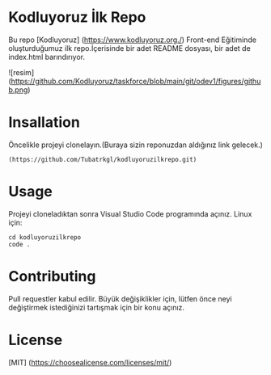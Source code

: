 # Kodluyoruz İlk Repo
Bu repo [Kodluyoruz] (https://www.kodluyoruz.org./) Front-end Eğitiminde oluşturduğumuz ilk repo.İçerisinde bir adet README dosyası, bir adet de index.html barındırıyor.

![resim] (https://github.com/Kodluyoruz/taskforce/blob/main/git/odev1/figures/github.png)

# Insallation
Öncelikle projeyi clonelayın.(Buraya sizin reponuzdan aldığınız link gelecek.)
```
(https://github.com/Tubatrkgl/kodluyoruzilkrepo.git)
```
# Usage
Projeyi cloneladıktan sonra Visual Studio Code programında açınız.
Linux için:
```
cd kodluyoruzilkrepo
code .
```
# Contributing
Pull requestler kabul edilir. Büyük değişiklikler için, lütfen önce neyi değiştirmek istediğinizi tartışmak için bir konu açınız.

# License
[MIT] (https://choosealicense.com/licenses/mit/)




